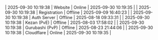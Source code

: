 | 2025-09-30 10:19:38 | Website | Online | 2025-09-30 10:19:35 |
| 2025-09-30 10:19:38 | Registration | Offline | 2025-09-09 16:40:23 |
| 2025-09-30 10:19:38 | Auth Server | Offline | 2025-08-18 09:33:31 |
| 2025-09-30 10:19:38 | Kezan (PvE) | Offline | 2025-08-03 17:58:02 |
| 2025-09-30 10:19:38 | Gurubashi (PvP) | Offline | 2025-08-23 21:44:06 |
| 2025-09-30 10:19:38 | Cloudflare | Online | 2025-09-30 10:19:35 |
